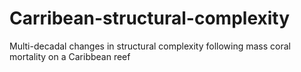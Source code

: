 # Carribean-structural-complexity
Multi-decadal changes in structural complexity following mass coral mortality on a Caribbean reef
